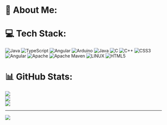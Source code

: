 
# 💫 About Me:


# 💻 Tech Stack:
![Java](https://img.shields.io/badge/java-%23ED8B00.svg?style=for-the-badge&logo=java&logoColor=white) ![TypeScript](https://img.shields.io/badge/typescript-%23007ACC.svg?style=for-the-badge&logo=typescript&logoColor=white) ![Angular](https://img.shields.io/badge/angular-%23DD0031.svg?style=for-the-badge&logo=angular&logoColor=white) ![Arduino](https://img.shields.io/badge/-Arduino-00979D?style=for-the-badge&logo=Arduino&logoColor=white) ![Java](https://img.shields.io/badge/java-%23ED8B00.svg?style=for-the-badge&logo=java&logoColor=white) ![C](https://img.shields.io/badge/c-%2300599C.svg?style=for-the-badge&logo=c&logoColor=white) ![C++](https://img.shields.io/badge/c++-%2300599C.svg?style=for-the-badge&logo=c%2B%2B&logoColor=white) ![CSS3](https://img.shields.io/badge/css3-%231572B6.svg?style=for-the-badge&logo=css3&logoColor=white) ![Angular](https://img.shields.io/badge/angular-%23DD0031.svg?style=for-the-badge&logo=angular&logoColor=white) ![Apache](https://img.shields.io/badge/apache-%23D42029.svg?style=for-the-badge&logo=apache&logoColor=white) ![Apache Maven](https://img.shields.io/badge/Apache%20Maven-C71A36?style=for-the-badge&logo=Apache%20Maven&logoColor=white) ![LINUX](https://img.shields.io/badge/Linux-FCC624?style=for-the-badge&logo=linux&logoColor=black)
![HTML5](https://img.shields.io/badge/html5-%23E34F26.svg?style=for-the-badge&logo=html5&logoColor=white)

# 📊 GitHub Stats:
![](https://github-readme-stats.vercel.app/api?username=x1n4px&theme=dark&hide_border=false&include_all_commits=false&count_private=false)<br/>
![](https://github-readme-streak-stats.herokuapp.com/?user=x1n4px&theme=dark&hide_border=false)<br/>
![](https://github-readme-stats.vercel.app/api/top-langs/?username=x1n4px&theme=dark&hide_border=false&include_all_commits=false&count_private=false&layout=compact)

---
[![](https://visitcount.itsvg.in/api?id=x1n4px&icon=0&color=0)](https://visitcount.itsvg.in)

<!-- Proudly created with GPRM ( https://gprm.itsvg.in ) -->

